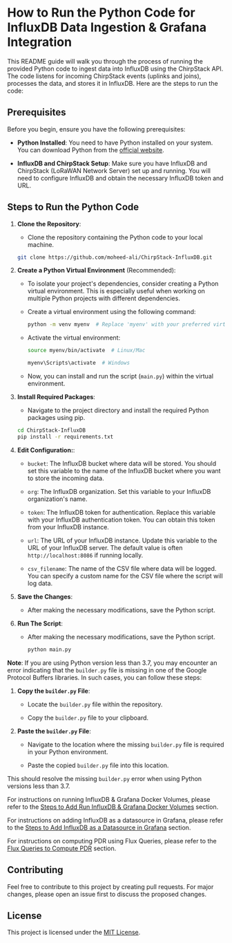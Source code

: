 # How to Run the Python Code for InfluxDB Data Ingestion & Grafana Integration
This README guide will walk you through the process of running the provided Python code to ingest data into InfluxDB using the ChirpStack API. The code listens for incoming ChirpStack events (uplinks and joins), processes the data, and stores it in InfluxDB. Here are the steps to run the code:

## Prerequisites

Before you begin, ensure you have the following prerequisites:

- **Python Installed**: You need to have Python installed on your system. You can download Python from the [official website](https://www.python.org/downloads/).

- **InfluxDB and ChirpStack Setup**: Make sure you have InfluxDB and ChirpStack (LoRaWAN Network Server) set up and running. You will need to configure InfluxDB and obtain the necessary InfluxDB token and URL.

## Steps to Run the Python Code

1. **Clone the Repository**:

   - Clone the repository containing the Python code to your local machine.

   ```bash
   git clone https://github.com/moheed-ali/ChirpStack-InfluxDB.git
   ```
2. **Create a Python Virtual Environment** (Recommended):

   - To isolate your project's dependencies, consider creating a Python virtual environment. This is especially useful when working on multiple Python projects with different dependencies.

   - Create a virtual environment using the following command:

     ```bash
     python -m venv myenv  # Replace 'myenv' with your preferred virtual environment name
     ```

   - Activate the virtual environment:

     ```bash
     source myenv/bin/activate  # Linux/Mac
     ```

     ```bash
     myenv\Scripts\activate  # Windows
     ```

   - Now, you can install and run the script (`main.py`) within the virtual environment. 

3. **Install Required Packages**:
   
   - Navigate to the project directory and install the required Python packages using pip.
    ```bash
   cd ChirpStack-InfluxDB
   pip install -r requirements.txt
   ```
4. **Edit Configuration:**:
   - `bucket`: The InfluxDB bucket where data will be stored. You should set this variable to the name of the InfluxDB bucket where you want to store the incoming data.

   - `org`: The InfluxDB organization. Set this variable to your InfluxDB organization's name.

   - `token`: The InfluxDB token for authentication. Replace this variable with your InfluxDB authentication token. You can obtain this token from your InfluxDB instance.

   - `url`: The URL of your InfluxDB instance. Update this variable to the URL of your InfluxDB server. The default value is often `http://localhost:8086` if running locally.

   - `csv_filename`: The name of the CSV file where data will be logged. You can specify a custom name for the CSV file where the script will log data.

5. **Save the Changes**:

   - After making the necessary modifications, save the Python script.
     
6. **Run The Script**:

   - After making the necessary modifications, save the Python script.
  
     ```bash
     python main.py    
     ```

**Note**: If you are using Python version less than 3.7, you may encounter an error indicating that the `builder.py` file is missing in one of the Google Protocol Buffers libraries. In such cases, you can follow these steps:

1. **Copy the `builder.py` File**:
   
   - Locate the `builder.py` file within the repository.

   - Copy the `builder.py` file to your clipboard.

3. **Paste the `builder.py` File**:

   - Navigate to the location where the missing `builder.py` file is required in your Python environment.

   - Paste the copied `builder.py` file into this location.

This should resolve the missing `builder.py` error when using Python versions less than 3.7.  

For instructions on running InfluxDB & Grafana Docker Volumes, please refer to the [Steps to Add Run InfluxDB & Grafana Docker Volumes](InfluxDB-Grafana-Docker-Volume.md) section.  

For instructions on adding InfluxDB as a datasource in Grafana, please refer to the [Steps to Add InfluxDB as a Datasource in Grafana](influxdb-grafana-data-source-setup.md) section.  

For instructions on computing PDR using Flux Queries, please refer to the [Flux Queries to Compute PDR](PDR-Flux-Queries.md) section.


## Contributing

Feel free to contribute to this project by creating pull requests. For major changes, please open an issue first to discuss the proposed changes.

## License

This project is licensed under the [MIT License](LICENSE).

